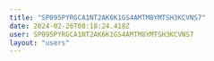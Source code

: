 ```yaml
---
title: "SP095PYRGCA1NT2AK6K1GS4AMTM8YMTSH3KCVNS7"
date: 2024-02-26T08:18:24.418Z
user: SP095PYRGCA1NT2AK6K1GS4AMTM8YMTSH3KCVNS7
layout: "users"
---
```

    